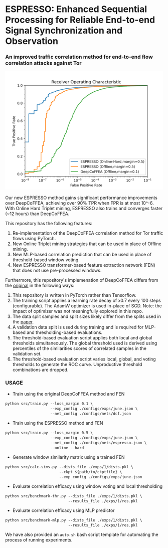 # ESPRESSO: Enhanced Sequential Processing for Reliable End-to-end Signal Synchronization and Observation 

### An improved traffic correlation method for end-to-end flow correlation attacks against Tor

![ESPRESSO Receiver operating characteristic (ROC) Curve](./result-imgs/multi-roc.png)

Our new ESPRESSO method gains significant performance improvements over DeepCoFFEA, achieving over 90\% TPR when FPR is at most 10^-6. With Online Hard Triplet mining, ESPRESSO also trains and converges faster (~12 hours) than DeepCoFFEA.

This repository has the following features:
1. Re-implementation of the DeepCoFFEA correlation method for Tor traffic flows using PyTorch.
2. New Online Triplet mining strategies that can be used in place of Offline mining.
3. New MLP-based correlation prediction that can be used in place of threshold-based window voting.
4. New ESPRESSO transformer-based feature extraction network (FEN) that does not use pre-processed windows.

Furthermore, this repository's implemenation of DeepCoFFEA differs from the [original](https://github.com/traffic-analysis/deepcoffea) in the following ways:
1. This repository is written in PyTorch rather than Tensorflow.
2. The training script applies a learning rate decay of x0.7 every 100 steps (configurable). The AdamW optimizer is used in-place of SGD. Note: the impact of optimizer was not meaningfully explored in this repo.
3. The data split samples and split sizes likely differ from the splits used in the [paper](https://www.computer.org/csdl/proceedings-article/sp/2022/131600b429/1A4Q4jvFYs0).
4. A validation data split is used during training and is required for MLP-based and thresholding-based evaluations.
5. The threshold-based evaluation script applies both local and global thresholds simultaneously. The global threshold used is derived using percentiles of the similarities scores of correlated samples in the validation set.
5. The threshold-based evaluation script varies local, global, and voting thresholds to generate the ROC curve. Unproductive threshold combinations are dropped.

### USAGE

- Train using the original DeepCoFFEA method and FEN
```
python src/train.py --loss_margin 0.1 \
                    --exp_config ./configs/exps/june.json \
                    --net_config ./configs/nets/dcf.json
```

- Train using the ESPRESSO method and FEN
```
python src/train.py --loss_margin 0.5 \
                    --exp_config ./configs/exps/june.json \
                    --net_config ./configs/nets/espresso.json \
                    --online --hard
```

- Generate window similarity matrix using a trained FEN
```
python src/calc-sims.py --dists_file ./exps/1/dists.pkl \
                        --ckpt ${path/to/ckptfile} \
                        --exp_config ./configs/exps/june.json
```

- Evaluate correlation efficacy using window voting and local thresholding
```
python src/benchmark-thr.py --dists_file ./exps/1/dists.pkl \
                            --results_file ./exps/1/res.pkl
```

- Evaluate correlation efficacy using MLP predictor
```
python src/benchmark-mlp.py --dists_file ./exps/1/dists.pkl \
                            --results_file ./exps/1/res.pkl
```

We have also provided an `auto.sh` bash script template for automating the process of running experiments.

